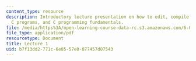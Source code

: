 ```yaml
---
content_type: resource
description: Introductory lecture presentation on how to edit, compile, and debug
  C programs, and C programming fundamentals.
file: /media/https%3A/open-learning-course-data-rc.s3.amazonaws.com/6-087-practical-programming-in-c-january-iap-2010/b7f13dd2771c6e8557e0877457d07543_MIT6_087IAP10_lec01.pdf
file_type: application/pdf
resourcetype: Document
title: Lecture 1
uid: b7f13dd2-771c-6e85-57e0-877457d07543
---
```

